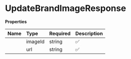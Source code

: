 # UpdateBrandImageResponse



**Properties**

| Name | Type | Required | Description |
| :-------- | :----------| :----------| :----------|
    | imageId | string | ✅ | UUID that will be used as the image identifier/key suffix |
    | url | string | ✅ | Presigned URL to upload the image |




<!-- This file was generated by liblab | https://liblab.com/ -->